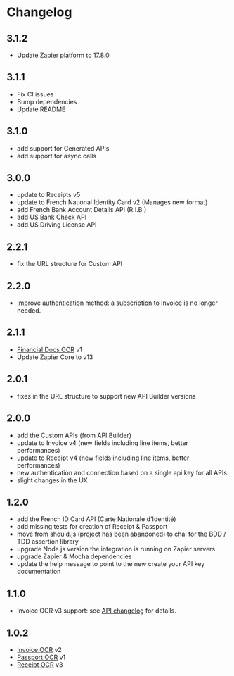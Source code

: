 # Changelog

## 3.1.2
- Update Zapier platform to 17.8.0

## 3.1.1
- Fix CI issues
- Bump dependencies
- Update README

## 3.1.0
- add support for Generated APIs
- add support for async calls

## 3.0.0
- update to Receipts v5
- update to French National Identity Card v2 (Manages new format)
- add French Bank Account Details API (R.I.B.) 
- add US Bank Check API 
- add US Driving License API

## 2.2.1
- fix the URL structure for Custom API

## 2.2.0
- Improve authentication method: a subscription to Invoice is no longer needed.

## 2.1.1
- [Financial Docs OCR](https://developers.mindee.com/docs/financial-documents-ocr) v1
- Update Zapier Core to v13

## 2.0.1
- fixes in the URL structure to support new API Builder versions

## 2.0.0
- add the Custom APIs (from API Builder)
- update to Invoice v4 (new fields including line items, better performances)
- update to Receipt v4 (new fields including line items, better performances)
- new authentication and connection based on a single api key for all APIs
- slight changes in the UX

## 1.2.0
- add the French ID Card API (Carte Nationale d'Identité)
- add missing tests for creation of Receipt & Passport
- move from should.js (project has been abandoned) to chai for the BDD / TDD assertion library
- upgrade Node.js version the integration is running on Zapier servers
- upgrade Zapier & Mocha dependencies
- update the help message to point to the new create your API key documentation

## 1.1.0
- Invoice OCR v3 support: see [API changelog](https://developers.mindee.com/docs/releases-notes-invoice-ocr#version-3) for details.

## 1.0.2
- [Invoice OCR](https://developers.mindee.com/docs/invoice-ocr) v2
- [Passport OCR](https://developers.mindee.com/docs/passport-ocr) v1
- [Receipt OCR](https://developers.mindee.com/docs/receipt-ocr) v3
